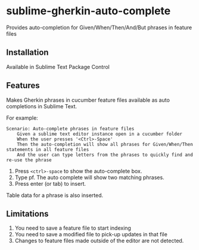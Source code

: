 sublime-gherkin-auto-complete
=============================

Provides auto-completion for Given/When/Then/And/But phrases in feature files

Installation
------------
Available in Sublime Text Package Control

Features
--------
Makes Gherkin phrases in cucumber feature files available as auto completions in Sublime Text.

For example:

    Scenario: Auto-complete phrases in feature files
        Given a sublime text editor instance open in a cucumber folder
        When the user presses '<Ctrl>-Space'
        Then the auto-completion will show all phrases for Given/When/Then statements in all feature files
        And the user can type letters from the phrases to quickly find and re-use the phrase

1. Press `<ctrl>-space` to show the auto-complete box.
2. Type pf. The auto complete will show two matching phrases.
3. Press enter (or tab) to insert. 

Table data for a phrase is also inserted.

Limitations
-----------
1. You need to save a feature file to start indexing
2. You need to save a modified file to pick-up updates in that file
3. Changes to feature files made outside of the editor are not detected.
